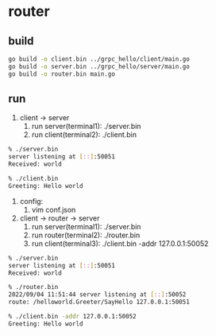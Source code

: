 # router

## build

```bash
go build -o client.bin ../grpc_hello/client/main.go
go build -o server.bin ../grpc_hello/server/main.go
go build -o router.bin main.go
```

## run

1. client -> server
   1. run server(terminal1): ./server.bin
   2. run client(terminal2): ./client.bin

```bash
% ./server.bin 
server listening at [::]:50051
Received: world

% ./client.bin
Greeting: Hello world
```

1. config:
   1. vim conf.json
2. client -> router -> server
   1. run server(terminal1): ./server.bin
   2. run router(terminal2): ./router.bin
   3. run client(terminal3): ./client.bin -addr 127.0.0.1:50052

```bash
% ./server.bin 
server listening at [::]:50051
Received: world

% ./router.bin 
2022/09/04 11:51:44 server listening at [::]:50052
route: /helloworld.Greeter/SayHello 127.0.0.1:50051

% ./client.bin -addr 127.0.0.1:50052
Greeting: Hello world
```
